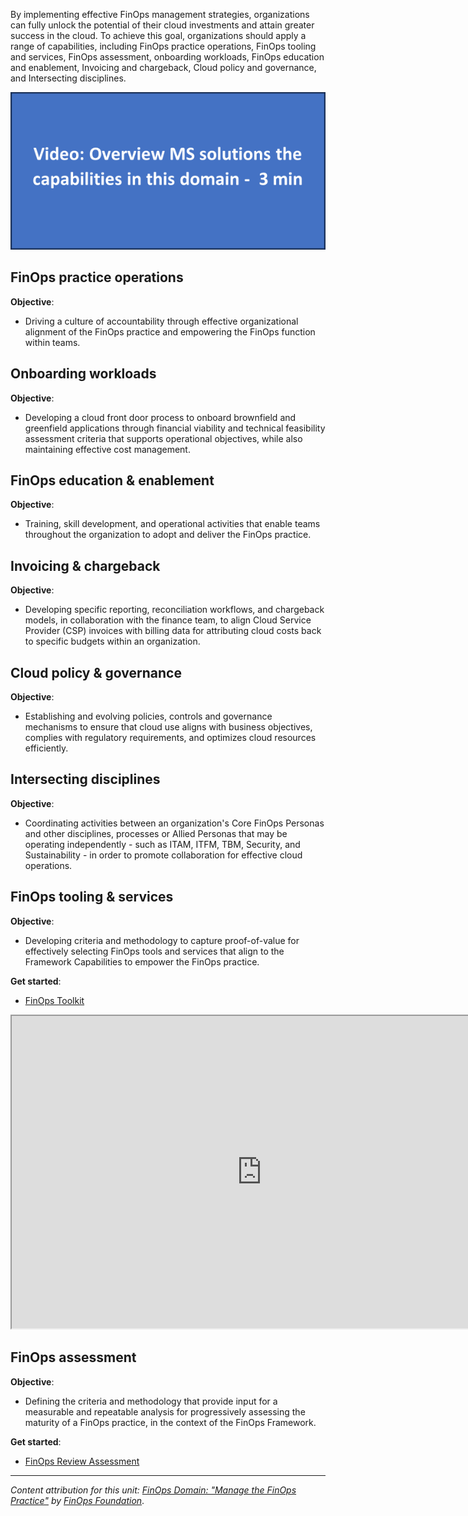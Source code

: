 By implementing effective FinOps management strategies, organizations can fully unlock the potential of their cloud investments and attain greater success in the cloud. To achieve this goal, organizations should apply a range of capabilities, including FinOps practice operations, FinOps tooling and services, FinOps assessment, onboarding workloads, FinOps education and enablement, Invoicing and chargeback, Cloud policy and governance, and Intersecting disciplines.

![Video placeholder: Overview MS solutions the capabilities in this domain.](../media/5-video-placeholder-small.png)

## FinOps practice operations

**Objective**:

- Driving a culture of accountability through effective organizational alignment of the FinOps practice and empowering the FinOps function within teams. 

## Onboarding workloads

**Objective**:

- Developing a cloud front door process to onboard brownfield and greenfield applications through financial viability and technical feasibility assessment criteria that supports operational objectives, while also maintaining effective cost management.

## FinOps education & enablement

**Objective**:

- Training, skill development, and operational activities that enable teams throughout the organization to adopt and deliver the FinOps practice.

## Invoicing & chargeback

**Objective**:

- Developing specific reporting, reconciliation workflows, and chargeback models, in collaboration with the finance team, to align Cloud Service Provider (CSP) invoices with billing data for attributing cloud costs back to specific budgets within an organization.

## Cloud policy & governance

**Objective**:

- Establishing and evolving policies, controls and governance mechanisms to ensure that cloud use aligns with business objectives, complies with regulatory requirements, and optimizes cloud resources efficiently.

## Intersecting disciplines

**Objective**:

- Coordinating activities between an organization's Core FinOps Personas and other disciplines, processes or Allied Personas that may be operating independently - such as ITAM, ITFM, TBM, Security, and Sustainability - in order to promote collaboration for effective cloud operations.

## FinOps tooling & services

**Objective**:

- Developing criteria and methodology to capture proof-of-value for effectively selecting FinOps tools and services that align to the Framework Capabilities to empower the FinOps practice.

**Get started**:

- [FinOps Toolkit](https://microsoft.github.io/finops-toolkit/)

<iframe title="FinOps on Azure Interactive Guides (approximately 1 hour, 15 minutes)." src="https://mslearn.cloudguides.com/guides/FinOps%20on%20Azure" width="800" height="500"></iframe>

## FinOps assessment

**Objective**:

- Defining the criteria and methodology that provide input for a measurable and repeatable analysis for progressively assessing the maturity of a FinOps practice, in the context of the FinOps Framework.

**Get started**:

- [FinOps Review Assessment](/assessments/ad1c0f6b-396b-44a4-924b-7a4c778a13d3/)

----------

_Content attribution for this unit: [FinOps Domain: "Manage the FinOps Practice"](https://www.finops.org/framework/domains/manage-finops-practice/) by [FinOps Foundation](https://www.finops.org/)_.
